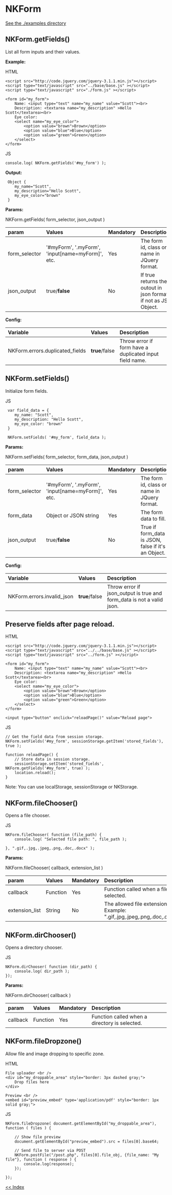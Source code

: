 # NKForm
[See the ./examples directory](./examples)

NKForm.getFields()
----------------------------------------------------------------------------
List all form inputs and their values.


**Example:**

HTML
    
    <script src="http://code.jquery.com/jquery-3.1.1.min.js"></script>
    <script type="text/javascript" src="../base/base.js" ></script>
    <script type="text/javascript" src="./form.js" ></script>
    
    <form id="my_form">
        Name: <input type="text" name="my_name" value="Scott"><br>
        Description: <textarea name="my_description" >Hello Scott</textarea><br>
        Eye color:
        <select name="my_eye_color">
            <option value="brown">Brown</option>
            <option value="blue">Blue</option>
            <option value="green">Green</option>
        </select>
    </form>

JS

    console.log( NKForm.getFields('#my_form') );
    

**Output:**

     Object { 
        my_name="Scott",  
        my_description="Hello Scott",  
        my_eye_color="brown"
     }

**Params:**

NKForm.getFields( form_selector, json_output )

| param | Values | Mandatory | Description |
|:---|:---|:---|:---|
| form_selector | '#myForm', '.myForm', 'input[name=myForm]', etc. | Yes | The form id, class or name in JQuery format. |
| json_output | true/**false** | No | If true returns the outout in json format, if not as JS Object. |


**Config:**

| Variable | Values | Description |
|:---|:---|:---|
| NKForm.errors.duplicated_fields | **true**/false | Throw error if form have a duplicated input field name.

NKForm.setFields()
----------------------------------------------------------------------------
Initialize form fields.

JS

     var field_data = { 
        my_name: "Scott",  
        my_description: "Hello Scott",  
        my_eye_color: "brown"
     }
     
     NKForm.setFields( '#my_form', field_data );

**Params:**

NKForm.setFields( form_selector, form_data, json_output )

| param | Values | Mandatory | Description |
|:---|:---|:---|:---|
| form_selector | '#myForm', '.myForm', 'input[name=myForm]', etc. | Yes | The form id, class or name in JQuery format. |
| form_data | Object or JSON string | Yes | The form data to fill. 
| json_output | true/**false** | No | True if form_data is JSON, false if it's an Object. |


**Config:**

| Variable | Values | Description |
|:---|:---|:---|
| NKForm.errors.invalid_json | **true**/false | Throw error if json_output is true and form_data is not a valid json.


Preserve fields after page reload.
----------------------------------------------------------------------------
HTML

    <script src="http://code.jquery.com/jquery-3.1.1.min.js"></script>
    <script type="text/javascript" src="../../base/base.js" ></script>
    <script type="text/javascript" src="../form.js" ></script>
    
    <form id="my_form">
        Name: <input type="text" name="my_name" value="Scott"><br>
        Description: <textarea name="my_description" >Hello Scott</textarea><br>
        Eye color:
        <select name="my_eye_color">
            <option value="brown">Brown</option>
            <option value="blue">Blue</option>
            <option value="green">Green</option>
        </select>
    </form>
    
    <input type="button" onclick="reloadPage()" value="Reload page">


JS

    // Get the field data from session storage.
    NKForm.setFields('#my_form', sessionStorage.getItem('stored_fields'), true );

    function reloadPage() {
        // Store data in session storage.
        sessionStorage.setItem('stored_fields', NKForm.getFields('#my_form', true) );
        location.reload();
    }

Note: You can use localStorage, sessionStorage or NKStorage.

NKForm.fileChooser()
----------------------------------------------------------------------------
Opens a file chooser.

JS

    NKForm.fileChooser( function (file_path) {
        console.log( "Selected file path: ", file_path );

    }, ".gif,.jpg,.jpeg,.png,.doc,.docx" );

**Params:**

NKForm.fileChooser( callback, extension_list )

| param | Values | Mandatory | Description |
|:---|:---|:---|:---|
| callback | Function | Yes | Function called when a file is selected. |
| extension_list | String | No | The allowed file extensions. Example: ".gif,.jpg,.jpeg,.png,.doc,.docx"


NKForm.dirChooser()
----------------------------------------------------------------------------
Opens a directory chooser.

JS

    NKForm.dirChooser( function (dir_path) {
        console.log( dir_path );
    });

**Params:**

NKForm.dirChooser( callback )

| param | Values | Mandatory | Description                                   |
|:---|:---|:---|:----------------------------------------------|
| callback | Function | Yes | Function called when a directory is selected. |


NKForm.fileDropzone()
----------------------------------------------------------------------------
Allow file and image dropping to specific zone.

HTML

    File uploader <br />
    <div id="my_droppable_area" style="border: 3px dashed gray;">
        Drop files here
    </div>

    Preview <br />
    <embed id="preview_embed" type='application/pdf' style="border: 1px solid gray;">

JS

    NKForm.fileDropzone( document.getElementById("my_droppable_area"), function ( files ) {

        // Show file preview
        document.getElementById("preview_embed").src = files[0].base64;

        // Send file to server via POST
        NKForm.postFile("/post.php", files[0].file_obj, {file_name: "My file"}, function ( response ) {
            console.log(response);
        });

    });

[<< Index](../../../../)